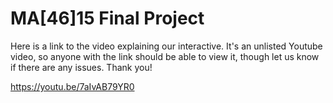 # MA[46]15 Final Project

Here is a link to the video explaining our interactive. It's an unlisted Youtube video, so anyone with the link should be able to view it, though let us know if there are any issues. Thank you!

https://youtu.be/7aIvAB79YR0
